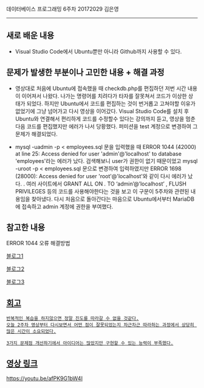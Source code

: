 데이터베이스 프로그래밍 6주차 20172029 김은영 
* * *

## 새로 배운 내용

* Visual Studio Code에서 Ubuntu뿐만 아니라 Github까지 사용할 수 있다.

## 문제가 발생한 부분이나 고민한 내용 + 해결 과정

* 영상대로 처음에 Ubuntu에 접속했을 때 checkdb.php를 편집하던 저번 시간 내용이 이어져서 나왔다.
나가는 명령어를 치려다가 타자를 잘못쳐서 코드가 이상한 상태가 되었다. 
하지만 Ubuntu에서 코드를 편집하는 것이 번거롭고 고쳐야할 이유가 없었기에 그냥 넘어가고 다시 영상을 이어갔다. 
Visual Studio Code를 설치 후 Ubuntu와 연결해서 편리하게 코드를 수정할수 있다는 강의까지 듣고,
영상을 멈춘 다음 코드를 편집했지만 에러가 나서 당황했다. 퍼미션을 test 계정으로 변경하여 그 문제가 해결되었다.

* mysql -uadmin -p < employees.sql 문을 입력했을 때
ERROR 1044 (42000) at line 25: Access denied for user 'admin'@'localhost' to database 'employees'라는 에러가 났다.
검색해보니 user가 권한이 없기 때문이었고 
mysql -uroot -p < employees.sql 문으로 변경하여 입력하였지만
ERROR 1698 (28000): Access denied for user 'root'@'localhost'와 같이 다시 에러가 났다.
.
여러 사이트에서  GRANT ALL ON *.* TO ‘admin’@’localhost’ , FLUSH PRIVILEGES 등의 코드를 사용해야한다는 것을 보고
이 구문이 5주차와 관련된 내용임을 찾아냈다. 다시 처음으로 돌아간다는 마음으로 Ubuntu에서부터 MariaDB에 접속하고
admin 계정에 권한을 부여했다.
 
## 참고한 내용

 ERROR 1044 오류 해결방법
 <p><a href = https://blog.naver.com/star_breeze/221692010850> 블로그1
 <p><a href = https://needjarvis.tistory.com/245> 블로그2
 <p><a href = https://cafe.naver.com/onmysee/6> 블로그3</p>

## 회고
 ```
반복적인 복습을 하지않으면 정말 진도를 따라갈 수 없을 것같다.
오늘 2주차 영상부터 다시보면서 어떤 점이 잘못되었는지 차근차근 따라하는 과정에서 상당히 많은 시간이 소요되었다.

3가지 문제점 개선하기에서 아이디어는 많았지만 구현할 수 있는 능력이 부족했다.
```

## 영상 링크
<a href = https://youtu.be/afPK9G1bW4I> https://youtu.be/afPK9G1bW4I </a>
